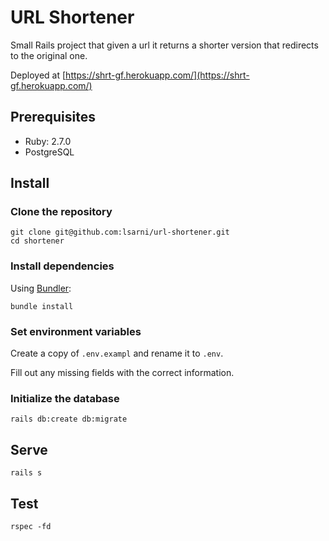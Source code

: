 # URL Shortener

Small Rails project that given a url it returns a shorter version that redirects to the original one.

Deployed at [https://shrt-gf.herokuapp.com/](https://shrt-gf.herokuapp.com/)

## Prerequisites

- Ruby: 2.7.0
- PostgreSQL

## Install

### Clone the repository

```shell
git clone git@github.com:lsarni/url-shortener.git
cd shortener
```

### Install dependencies

Using [Bundler](https://github.com/bundler/bundler):

```shell
bundle install
```

### Set environment variables

Create a copy of `.env.exampl` and rename it to `.env`. 

Fill out any missing fields with the correct information.

### Initialize the database

```shell
rails db:create db:migrate
```

## Serve

```shell
rails s
```

## Test

```shell
rspec -fd
```
